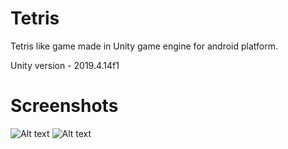 # Tetris
Tetris like game made in Unity game engine for android platform.

Unity version - 2019.4.14f1

# Screenshots
![Alt text](Screenshots/Screenshot1.png)
![Alt text](Screenshots/Screenshot2.png)
